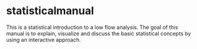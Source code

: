 # statisticalmanual
This is a statistical introduction to a low flow analysis. The goal of this manual is to explain, visualize and discuss the basic statistical concepts by using an interactive approach.
